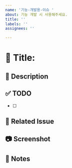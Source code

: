 ```yaml
---
name: '기능-개발용-이슈 '
about: 기능 개발 시 사용해주세요.
title: ''
labels: ''
assignees: ''

---
```


# :star2: Title:

## :rocket: Description
## :white_check_mark: TODO
- [ ]

## :pushpin: Related Issue
## :camera: Screenshot
## :loudspeaker: Notes
